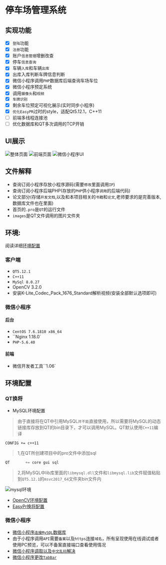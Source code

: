# 停车场管理系统
## 实现功能

- [x] `登陆`功能
- [x] `注册`功能
- [x] 账户`信息管理`增删改查
- [x] 停车`信息查询`
- [x] 车辆`入库`和车辆`出库`
- [x] 出库入库判断车牌信息判断
- [x] 微信小程序调用`PHP`数据库后端查询车场车位
- [x] 微信小程序预定系统
- [x] 调用`摄像头`和`视频`
- [x] `车牌识别`
- [x] 剩余车位预定可视化展示(实时同步小程序)
- [x]  `优化EasyPR`过时的style，适配Qt5.12.1，C++11
- [ ] 前端多线程连接池
- [ ] 优化数据库和QT多次调用的TCP开销

## UI展示
![整体页面](https://i.imgtg.com/2023/04/14/86qAB.png "整体页面")
![前端页面](https://i.imgtg.com/2023/04/13/8RJGj.jpg "QT前端页面")
![微信小程序UI](https://i.imgtg.com/2023/04/13/8RysX.jpg "微信小程序UI")

## 文件解释
* 查询订阅小程序存放小程序源码(需要`修改`里面调用`IP`)
* 查询订阅小程序后端PHP(存放的`PHP`供小程序`调用`的后端代码)
* 论文部分(存储`开发文档`,以及和本项目相关的`书籍`和`论文`,老师要求的是完善版本,数据库文件也在里面)
* 首页的`.pro`是`QT`的运行文件
* `images`是QT文件调用的图片文件夹
## 环境:

阅读详细[环境配置](./environment.md)

### 客户端

* `QT5.12.1`
* `C++11`
* `MySql 8.0.27`
* OpenCV 3.2.0
* 安装K-Lite_Codec_Pack_1676_Standard解析视频\(安装全部默认选项即可)

### 微信小程序
#### 后台

* `CentOS 7.6.1810 x86_64`
* ``Nginx 1.18.0`
* `PHP-5.6.40`

#### 前端

* 微信开发者工具``1.06`

## 环境配置
### QT换将
* MySQL环境配置
> ​	由于直接将在QT中引用MySQL`并不能`直接使用，所以需要将MySQL的动态链接库存放到QT的bin目录下，才可以调用MySQL。QT默认使用`C++11`编译

```
CONFIG += c++11
```

> 1,在QT所创建项目中的pro文件中添加sql

```sql
QT       += core gui sql
```
> 2,将MySQL中lib库里面的`libmysql.dll`文件和`libmysql.lib`文件赋值粘贴到`QT5.12.1`的`msvc2017_64`文件夹bin文件内

![mysql环境](https://i.imgtg.com/2023/04/04/22u3S.png "mysql环境")

* [OpenCV环境配置](https://blog.csdn.net/Mr_robot_strange/article/details/110677323 "openCV环境配置")
* [EasyPr换将配置](https://www.jianshu.com/p/22617e584f28 "easyPR环境配置")



### 微信小程序

* [微信小程序`连接MySQL`数据库](https://blog.csdn.net/qq_37666407/article/details/126025101)
* 由于小程序调用`API`需要`备案`以及`https`连接`域名`，所有呈现使用在线调试或者使用PC预览，可以不备案直接端口查看使用情况
* [微信小程序调取以及`中文乱码`解决](https://blog.csdn.net/weixin_45925755/article/details/130118621)
* [微信小程序更改`TabBar`](https://blog.csdn.net/SoulNone/article/details/127933751)

